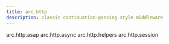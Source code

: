 ```yaml
---
title: arc.http
description: classic continuation-passing style middleware
---
```


arc.http.asap
arc.http.async
arc.http.helpers
arc.http.session

